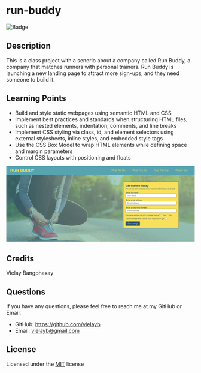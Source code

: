 # run-buddy
![Badge](https://img.shields.io/badge/License-MIT-blue)
## Description
This is a class project with a senerio about a company called Run Buddy, a company that matches runners with personal trainers. Run Buddy is launching a new landing page to attract more sign-ups, and they need someone to build it. 
## Learning Points
* Build and style static webpages using semantic HTML and CSS
* Implement best practices and standards when structuring HTML files, such as nested elements, indentation, comments, and line breaks
* Implement CSS styling via class, id, and element selectors using external stylesheets, inline styles, and embedded style tags
* Use the CSS Box Model to wrap HTML elements while defining space and margin parameters
* Control CSS layouts with positioning and floats

![screenshot](/assets/images/run-buddy.png)
## Credits
Vielay Bangphaxay
## Questions
If you have any questions, please feel free to reach me at my GitHub or Email.
* GitHub: https://github.com/vielayb
* Email: vielayb@gmail.com
## License
Licensed under the [MIT](https://choosealicense.com/licenses/mit/) license
  
